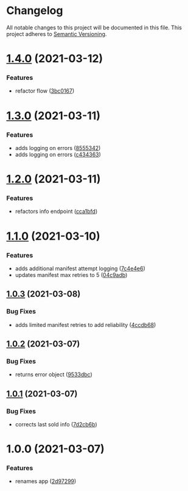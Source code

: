 # Changelog
All notable changes to this project will be documented in this file.
This project adheres to [Semantic Versioning](https://semver.org/spec/v2.0.0.html).

# [1.4.0](https://github.com/cujarrett/banshee-44-mods-backend/compare/v1.3.0...v1.4.0) (2021-03-12)


### Features

* refactor flow ([3bc0167](https://github.com/cujarrett/banshee-44-mods-backend/commit/3bc016770f6340294959c91788e724f3e718c20e))

# [1.3.0](https://github.com/cujarrett/banshee-44-mods-backend/compare/v1.2.0...v1.3.0) (2021-03-11)


### Features

* adds logging on errors ([8555342](https://github.com/cujarrett/banshee-44-mods-backend/commit/85553424cbd70bee41f972fc7a0aedee039e169d))
* adds logging on errors ([c434363](https://github.com/cujarrett/banshee-44-mods-backend/commit/c43436309a03f8d99f4127fa5c05927c69fb808f))

# [1.2.0](https://github.com/cujarrett/banshee-44-mods-backend/compare/v1.1.0...v1.2.0) (2021-03-11)


### Features

* refactors info endpoint ([cca1bfd](https://github.com/cujarrett/banshee-44-mods-backend/commit/cca1bfdc4fbbb32aa72c1ca99a878a9442be0f79))

# [1.1.0](https://github.com/cujarrett/banshee-44-mods-backend/compare/v1.0.3...v1.1.0) (2021-03-10)


### Features

* adds additional manifest attempt logging ([7c4e4e6](https://github.com/cujarrett/banshee-44-mods-backend/commit/7c4e4e614d523011394ed3b45652941deda1db71))
* updates manifest max retries to 5 ([04c9adb](https://github.com/cujarrett/banshee-44-mods-backend/commit/04c9adbdc411867d612cd8a61712adc13749b177))

## [1.0.3](https://github.com/cujarrett/banshee-44-mods-backend/compare/v1.0.2...v1.0.3) (2021-03-08)


### Bug Fixes

* adds limited manifest retries to add reliability ([4ccdb68](https://github.com/cujarrett/banshee-44-mods-backend/commit/4ccdb684721441cc1480f1b1bb98c463d95a6ac3))

## [1.0.2](https://github.com/cujarrett/banshee-44-mods-backend/compare/v1.0.1...v1.0.2) (2021-03-07)


### Bug Fixes

* returns error object ([9533dbc](https://github.com/cujarrett/banshee-44-mods-backend/commit/9533dbcb43cfde4691aaf9f85a8585be86be7d33))

## [1.0.1](https://github.com/cujarrett/banshee-44-mods-backend/compare/v1.0.0...v1.0.1) (2021-03-07)


### Bug Fixes

* corrects last sold info ([7d2cb6b](https://github.com/cujarrett/banshee-44-mods-backend/commit/7d2cb6bdd3aad2d99b1b96caa66288d462785ee2))

# 1.0.0 (2021-03-07)


### Features

* renames app ([2d97299](https://github.com/cujarrett/banshee-44-mods-backend/commit/2d972999f482ca7802828f147f4692d46d3a6cbd))
